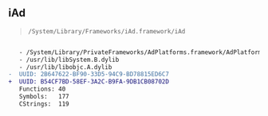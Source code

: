 ## iAd

> `/System/Library/Frameworks/iAd.framework/iAd`

```diff

   - /System/Library/PrivateFrameworks/AdPlatforms.framework/AdPlatforms
   - /usr/lib/libSystem.B.dylib
   - /usr/lib/libobjc.A.dylib
-  UUID: 2B647622-BF90-33D5-94C9-BD78815ED6C7
+  UUID: B54CF7BD-58EF-3A2C-B9FA-9DB1CB08702D
   Functions: 40
   Symbols:   177
   CStrings:  119

```
